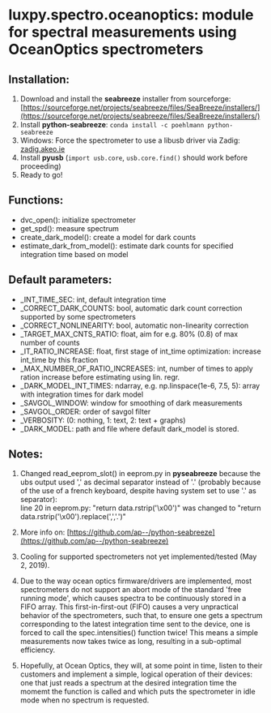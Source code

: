 # luxpy.spectro.oceanoptics: module for spectral measurements using OceanOptics spectrometers 


## Installation:

 1. Download and install the **seabreeze** installer from sourceforge: [https://sourceforge.net/projects/seabreeze/files/SeaBreeze/installers/](https://sourceforge.net/projects/seabreeze/files/SeaBreeze/installers/)
 2. Install **python-seabreeze**: ``conda install -c poehlmann python-seabreeze``
 3. Windows: Force the spectrometer to use a libusb driver via Zadig: [zadig.akeo.ie](http://zadig.akeo.ie/)
 4. Install **pyusb** (``import usb.core``, ``usb.core.find()`` should work before proceeding)
 5. Ready to go!
    
## Functions:
 * dvc_open(): initialize spectrometer
 * get_spd(): measure spectrum
 * create_dark_model(): create a model for dark counts
 * estimate_dark_from_model(): estimate dark counts for specified integration time based on model
 
## Default parameters:
 * _INT_TIME_SEC: int, default integration time
 * _CORRECT_DARK_COUNTS: bool, automatic dark count correction supported by some spectrometers
 * _CORRECT_NONLINEARITY: bool, automatic non-linearity correction
 * _TARGET_MAX_CNTS_RATIO: float, aim for e.g. 80% (0.8) of max number of counts
 * _IT_RATIO_INCREASE: float, first stage of int_time optimization: increase int_time by this fraction
 * _MAX_NUMBER_OF_RATIO_INCREASES: int, number of times to apply ration increase before estimating using lin. regr.
 * _DARK_MODEL_INT_TIMES: ndarray, e.g. np.linspace(1e-6, 7.5, 5): array with integration times for dark model
 * _SAVGOL_WINDOW: window for smoothing of dark measurements
 * _SAVGOL_ORDER: order of savgol filter
 * _VERBOSITY: (0: nothing, 1: text, 2: text + graphs)
 * _DARK_MODEL: path and file where default dark_model is stored.
    
## Notes:
 1. Changed read_eeprom_slot() in eeprom.py in **pyseabreeze** because the 
ubs output used ',' as decimal separator instead of '.' (probably because
of the use of a french keyboard, despite having system set to use '.' as separator):  
line 20 in eeprom.py: "return data.rstrip('\x00')" was changed to
"return data.rstrip('\x00').replace(',','.')"

 2. More info on: [https://github.com/ap--/python-seabreeze](https://github.com/ap--/python-seabreeze)

 3. Cooling for supported spectrometers not yet implemented/tested (May 2, 2019).

 4. Due to the way ocean optics firmware/drivers are implemented, 
most spectrometers do not support an abort mode of the standard 'free running mode', 
which causes spectra to be continuously stored in a FIFO array. 
This first-in-first-out (FIFO) causes a very unpractical behavior of the spectrometers,
such that, to ensure one gets a spectrum corresponding to the latest integration time 
sent to the device, one is forced to call the spec.intensities() function twice! 
This means a simple measurements now takes twice as long, resulting in a sub-optimal efficiency. 

 5. Hopefully, at Ocean Optics, they will, at some point in time, listen to their customers 
and implement a simple, logical operation of their devices: one that just reads a spectrum 
at the desired integration time the momemt the function is called and which puts the 
spectrometer in idle mode when no spectrum is requested.
    
